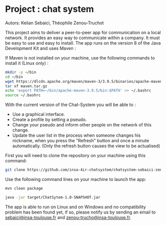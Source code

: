 # Project : chat system

Autors: Kelian Sebaici, Théophile Zenou-Truchot

This project aims to deliver a peer-to-peer app for communication on a local network. It provides an easy way to communicate within a company. It must be easy to use and easy to install.
The app runs on the version 8 of the Java Development Kit and uses Maven :

If Maven is not installed on your machine, use the following commands to install it (Linux only) :

```bash
mkdir -p ~/bin
cd ~/bin
wget https://dlcdn.apache.org/maven/maven-3/3.9.5/binaries/apache-maven-3.9.5-bin.tar.gz -O maven.tar.gz
tar xf maven.tar.gz
echo 'export PATH=~/bin/apache-maven-3.9.5/bin:$PATH' >> ~/.bashrc
source ~/.bashrc
```

With the current version of the Chat-System you will be able to :

- Use a graphical interface.
- Create a profile by setting a pseudo.
- Change your pseudo and inform other people on the network of this change.
- Update the user list in the process when someone changes his nickname, when you press the "Refresh" button and once a minute automatically. (Only the refresh button causes the view to be actualised)

First you will need to clone the repository on your machine using this command:

```bash
git clone https://github.com/insa-4ir-chatsystem/chatsystem-sebaici-zenou-truchot.git
```

Use the following command lines on your machine to launch the app:

```bash
mvn clean package
```

```bash
java -jar target/ChatSytem-1.0-SNAPSHOT.jar
```

The app is able to run on Linux and on Windows and no compatibility problem has been found yet, if so, please notify us by sending an email to <sebaici@insa-toulouse.fr> and <zenou-trucho@insa-toulouse.fr>.
